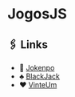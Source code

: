 # JogosJS

## 🖇 Links
- 📜 [Jokenpo](https://keen-golick-a651da.netlify.app)
- ♣ [BlackJack](https://prismatic-hummingbird-a5038c.netlify.app)
- ♥ [VinteUm](https://animated-biscuit-c73e1d.netlify.app)
